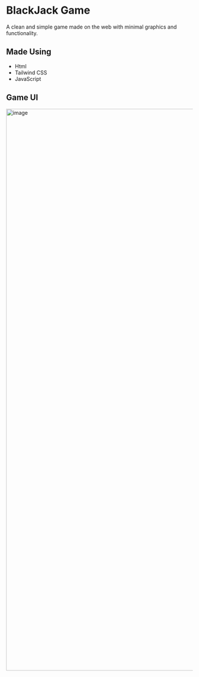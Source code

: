 # BlackJack Game
A clean and simple game made on the web with minimal graphics and functionality.
## Made Using
* Html
* Tailwind CSS
* JavaScript
## Game UI
<img width="1511" alt="image" src="https://github.com/LakshBharani/blackjack-project/assets/80910691/efb08336-6b07-4a38-a468-c35da49defd5">
